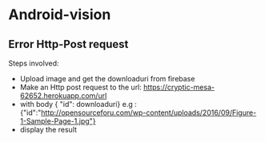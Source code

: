 # Android-vision

## Error Http-Post request

Steps involved:

* Upload image and get the downloaduri from firebase
* Make an Http post request to the url: https://cryptic-mesa-62652.herokuapp.com/url
* with body { "id": downloaduri} e.g : {"id":"http://opensourceforu.com/wp-content/uploads/2016/09/Figure-1-Sample-Page-1.jpg"}
* display the result
